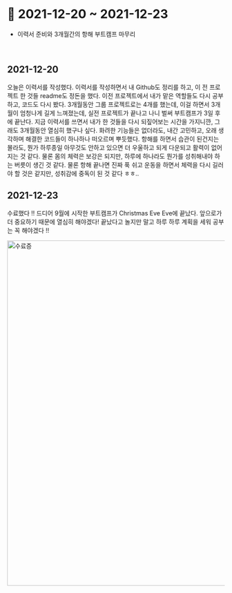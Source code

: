# 📝 2021-12-20 ~ 2021-12-23

- 이력서 준비와 3개월간의 항해 부트캠프 마무리

<br>

## 2021-12-20
오늘은 이력서를 작성했다. 이력서를 작성하면서 내 Github도 정리를 하고, 이 전 프로젝트 한 것들 readme도 정돈을 했다. 이전 프로젝트에서 내가 맡은 역할들도 다시 공부하고, 코드도 다시 봤다. 3개월동안 그룹 프로젝트로는 4개를 했는데, 이걸 하면서 3개월이 엄청나게 길게 느껴졌는데, 실전 프로젝트가 끝나고 나니 벌써 부트캠프가 3일 후에 끝난다. 지금 이력서를 쓰면서 내가 한 것들을 다시 되짚어보는 시간을 가지니깐, 그래도 3개월동안 열심히 했구나 싶다. 화려한 기능들은 없더라도, 내간 고민하고, 오래 생각하며 해결한 코드들이 하나하나 떠오르며 뿌듯했다. 항해를 하면서 습관이 된건지는 몰라도, 뭔가 하루종일 아무것도 안하고 있으면 더 우울하고 되게 다운되고 활력이 없어지는 것 같다. 물론 몸의 체력은 보강은 되지만, 하루에 하나라도 뭔가를 성취해내야 하는 버릇이 생긴 것 같다. 물론 항해 끝나면 진짜 푹 쉬고 운동을 하면서 체력을 다시 길러야 할 것은 같지만, 성취감에 중독이 된 것 같다 ㅎㅎ..

## 2021-12-23
수료했다 !! 드디어 9월에 시작한 부트캠프가 Christmas Eve Eve에 끝났다. 앞으로가 더 중요하기 때문에 열심히 해야겠다! 끝났다고 놀지만 말고 하루 하루 계획을 세워 공부는 꼭 해야겠다 !!

<img width="800" alt="수료증" src="https://user-images.githubusercontent.com/59908525/147387660-c2d07be7-41e5-436f-8559-c83b9794a810.PNG">
